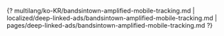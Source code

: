 {? multilang/ko-KR/bandsintown-amplified-mobile-tracking.md | localized/deep-linked-ads/bandsintown-amplified-mobile-tracking.md | pages/deep-linked-ads/bandsintown-amplified-mobile-tracking.md ?}
